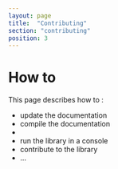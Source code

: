 ```yaml
---
layout: page
title:  "Contributing"
section: "contributing"
position: 3
---
```


# How to

This page describes how to :
 - update the documentation
 - compile the documentation
 - 
 - run the library in a console
 - contribute to the library
 - ...
